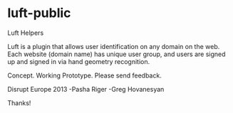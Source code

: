 luft-public
===========

Luft Helpers

Luft is a plugin that allows user identification on any domain on the web. Each website (domain name) has unique user group, and users are signed up and signed in via hand geometry recognition.

Concept. Working Prototype. Please send feedback.

Disrupt Europe 2013
-Pasha Riger
-Greg Hovanesyan

Thanks!